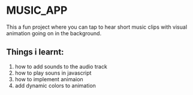 # MUSIC_APP
This a fun project where you can tap to hear short music clips with visual animation going on in the background.
## Things i learnt:
1. how to add sounds to the audio track
2. how to play souns in javascript
3. how to implement animaion
4. add dynamic colors to animation

